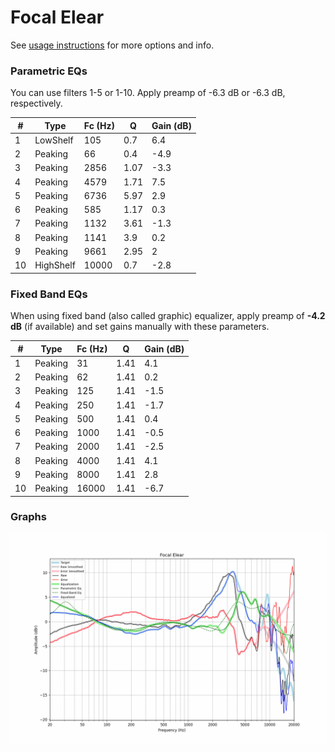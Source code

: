 # Focal Elear
See [usage instructions](https://github.com/jaakkopasanen/AutoEq#usage) for more options and info.

### Parametric EQs
You can use filters 1-5 or 1-10. Apply preamp of -6.3 dB or -6.3 dB, respectively.

|   # | Type      |   Fc (Hz) |    Q |   Gain (dB) |
|-----|-----------|-----------|------|-------------|
|   1 | LowShelf  |       105 | 0.7  |         6.4 |
|   2 | Peaking   |        66 | 0.4  |        -4.9 |
|   3 | Peaking   |      2856 | 1.07 |        -3.3 |
|   4 | Peaking   |      4579 | 1.71 |         7.5 |
|   5 | Peaking   |      6736 | 5.97 |         2.9 |
|   6 | Peaking   |       585 | 1.17 |         0.3 |
|   7 | Peaking   |      1132 | 3.61 |        -1.3 |
|   8 | Peaking   |      1141 | 3.9  |         0.2 |
|   9 | Peaking   |      9661 | 2.95 |         2   |
|  10 | HighShelf |     10000 | 0.7  |        -2.8 |

### Fixed Band EQs
When using fixed band (also called graphic) equalizer, apply preamp of **-4.2 dB** (if available) and set gains manually with these parameters.

|   # | Type    |   Fc (Hz) |    Q |   Gain (dB) |
|-----|---------|-----------|------|-------------|
|   1 | Peaking |        31 | 1.41 |         4.1 |
|   2 | Peaking |        62 | 1.41 |         0.2 |
|   3 | Peaking |       125 | 1.41 |        -1.5 |
|   4 | Peaking |       250 | 1.41 |        -1.7 |
|   5 | Peaking |       500 | 1.41 |         0.4 |
|   6 | Peaking |      1000 | 1.41 |        -0.5 |
|   7 | Peaking |      2000 | 1.41 |        -2.5 |
|   8 | Peaking |      4000 | 1.41 |         4.1 |
|   9 | Peaking |      8000 | 1.41 |         2.8 |
|  10 | Peaking |     16000 | 1.41 |        -6.7 |

### Graphs
![](./Focal%20Elear.png)
